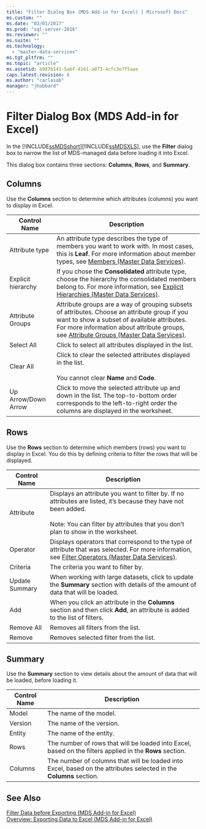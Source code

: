 ```yaml
---
title: "Filter Dialog Box (MDS Add-in for Excel) | Microsoft Docs"
ms.custom: ""
ms.date: "03/01/2017"
ms.prod: "sql-server-2016"
ms.reviewer: ""
ms.suite: ""
ms.technology: 
  - "master-data-services"
ms.tgt_pltfrm: ""
ms.topic: "article"
ms.assetid: b987b141-5abf-4161-a073-4cfc3e7f5aae
caps.latest.revision: 8
ms.author: "carlasab"
manager: "jhubbard"
---
```

# Filter Dialog Box (MDS Add-in for Excel)
  In the [!INCLUDE[ssMDSshort](../../a9notintoc/includes/ssmdsshort-md.md)][!INCLUDE[ssMDSXLS](../../a9notintoc/includes/ssmdsxls-md.md)], use the **Filter** dialog box to narrow the list of MDS-managed data before loading it into Excel.  
  
 This dialog box contains three sections: **Columns**, **Rows**, and **Summary**.  
  
## Columns  
 Use the **Columns** section to determine which attributes (columns) you want to display in Excel.  
  
|Control Name|Description|  
|------------------|-----------------|  
|Attribute type|An attribute type describes the type of members you want to work with. In most cases, this is **Leaf**. For more information about member types, see [Members &#40;Master Data Services&#41;](../../master-data-services/members-master-data-services.md).|  
|Explicit hierarchy|If you chose the **Consolidated** attribute type, choose the hierarchy the consolidated members belong to. For more information, see [Explicit Hierarchies &#40;Master Data Services&#41;](../../master-data-services/explicit-hierarchies-master-data-services.md).|  
|Attribute Groups|Attribute groups are a way of grouping subsets of attributes. Choose an attribute group if you want to show a subset of available attributes. For more information about attribute groups, see [Attribute Groups &#40;Master Data Services&#41;](../../master-data-services/attribute-groups-master-data-services.md).|  
|Select All|Click to select all attributes displayed in the list.|  
|Clear All|Click to clear the selected attributes displayed in the list.<br /><br /> You cannot clear **Name** and **Code**.|  
|Up Arrow/Down Arrow|Click to move the selected attribute up and down in the list. The top-to-bottom order corresponds to the left-to-right order the columns are displayed in the worksheet.|  
  
## Rows  
 Use the **Rows** section to determine which members (rows) you want to display in Excel. You do this by defining criteria to filter the rows that will be displayed.  
  
|Control Name|Description|  
|------------------|-----------------|  
|Attribute|Displays an attribute you want to filter by. If no attributes are listed, it’s because they have not been added.<br /><br /> Note: You can filter by attributes that you don’t plan to show in the worksheet.|  
|Operator|Displays operators that correspond to the type of attribute that was selected. For more information, see [Filter Operators &#40;Master Data Services&#41;](../../master-data-services/filter-operators-master-data-services.md).|  
|Criteria|The criteria you want to filter by.|  
|Update Summary|When working with large datasets, click to update the **Summary** section with details of the amount of data that will be loaded.|  
|Add|When you click an attribute in the **Columns** section and then click **Add**, an attribute is added to the list of filters.|  
|Remove All|Removes all filters from the list.|  
|Remove|Removes selected filter from the list.|  
  
## Summary  
 Use the **Summary** section to view details about the amount of data that will be loaded, before loading it.  
  
|Control Name|Description|  
|------------------|-----------------|  
|Model|The name of the model.|  
|Version|The name of the version.|  
|Entity|The name of the entity.|  
|Rows|The number of rows that will be loaded into Excel, based on the filters applied in the **Rows** section.|  
|Columns|The number of columns that will be loaded into Excel, based on the attributes selected in the **Columns** section.|  
  
## See Also  
 [Filter Data before Exporting &#40;MDS Add-in for Excel&#41;](../../master-data-services/microsoft-excel-add-in/filter-data-before-exporting-mds-add-in-for-excel.md)   
 [Overview: Exporting Data to Excel &#40;MDS Add-in for Excel&#41;](../../master-data-services/microsoft-excel-add-in/overview-exporting-data-to-excel-mds-add-in-for-excel.md)  
  
  